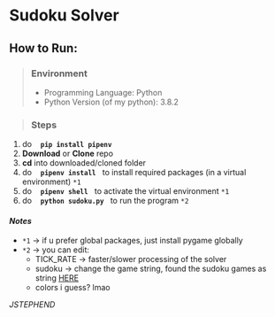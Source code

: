 # Sudoku Solver

## How to Run:

> ### Environment
> * Programming Language: Python
> * Python Version (of my python): 3.8.2

> ### Steps
1. do &nbsp;&nbsp; **`pip install pipenv`**
2. **Download** or **Clone** repo
3. **cd** into downloaded/cloned folder
4. do &nbsp;&nbsp; **`pipenv install`** &nbsp; to install required packages (in a virtual environment) `*1`
5. do &nbsp;&nbsp; **`pipenv shell`** &nbsp; to activate the virtual environment `*1`
6. do &nbsp;&nbsp; **`python sudoku.py`** &nbsp; to run the program `*2`



#### *Notes*
* `*1` -> if u prefer global packages, just install pygame globally
* `*2` -> you can edit:
    * TICK_RATE -> faster/slower processing of the solver
    * sudoku -> change the game string, found the sudoku games as string [HERE](https://www.kaggle.com/bryanpark/sudoku)
    * colors i guess? lmao




*JSTEPHEND*